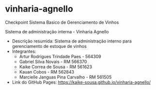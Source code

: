 # vinharia-agnello
Checkpoint Sistema Basico de Gerenciamento de Vinhos

Sistema de administração interna - Vinharia Agnello
- Descrição resumida: Sistema de administração interno para gerenciamento de estoque de vinhos
- Integrantes:
    - Artur Rodrigues Trindade Paes - 564309
    - Gabriel Silva Novais - RM 566370
    - Kaike Correa de Sousa - RM 561623
    - Kauan Cobos - RM 562843
    - Marcielle Janguas Pina Carvalho - RM 561505
- Link do GitHub Pages: https://kaike-sousa.github.io/vinharia-agnello/
